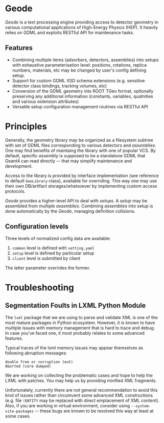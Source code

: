 # Geode

_Geode_ is a text processing engine providing access to detector geometry in
various computational applications of High-Energy Physics (HEP). It heavily
relies on GDML and exploits RESTful API for maintenance tasks.

## Features

* Combining multiple items (adsorbers, detectors, assemblies) into setups with
exhaustive parameterisation level: positions, rotations, replica numbers,
materials, etc may be changed by user's config defining setup.
* Support for custom GDML XSD schema extensions (e.g. sensitive detector class
bindings, tracking volumes, etc)
* Conversion of the GDML geometry into ROOT TGeo format, optionally preserving
any additional information (constants, variables, quatnities and various
extension attributes)
* Versatile setup configuration management routines via RESTful API

# Principles

Generally, the geometry library may be organized as a filesystem subtree with
set of GDML files corresponding to various detectors and _assemblies_. One may
find benefits of maintaing the library with one of popular VCS. By default,
specific _assembly_ is supposed to be a standalone GDML that Geant4 can read
directly -- that may simplify maintenance and development.

Access to the library is provided by interface implementation (see reference to
default `GeoLibrary` class), available for overriding. This way one may use
their own DB/artifact storages/whatsoever by implementing custom access
protocols.

_Geode_ provides a higher-level API to deal with _setups_. A _setup_ may be
assembled from multiple _assemblies_. Combining _assemblies_ into setup is done
automatically by the _Geode_, managing definition collisions.

## Configuration levels

Three levels of normalized config data are available:

1. `common` level is defined with `setting.yaml`
2. `setup` level is defined by particular setup
3. `client` level is submitted by client

The latter parameter overrides the former.

# Troubleshooting

## Segmentation Foults in LXML Python Module

The `lxml` package that we are using to parse and validate XML is one of the
most mature packages in Python ecosystem. However, it is known to have multiple
issues with memory management that is hard to trace and debug. In case you've
faced one, it most probably relates to some advanced features.

Typical traces of the lxml memory issues may appear themselves as following
abruption messages:

    double free or corruption (out)
    Aborted (core dumped)

We are working on collecting the problematic cases and hope to help the LXML
with patches. You may help us by providing minified XML fragments.

Unfortunately, currently there are not general recommendation to avoid this
kind of issues rather than circumvent some advanced XML constructions (e.g.
file `!ENTITY` may be replaced with direct emplacement of XML content). Also,
if you are working in virtual environment, consider using
`--system-site-packages` -- these bugs are known to be resolved this way at
least at some cases.

